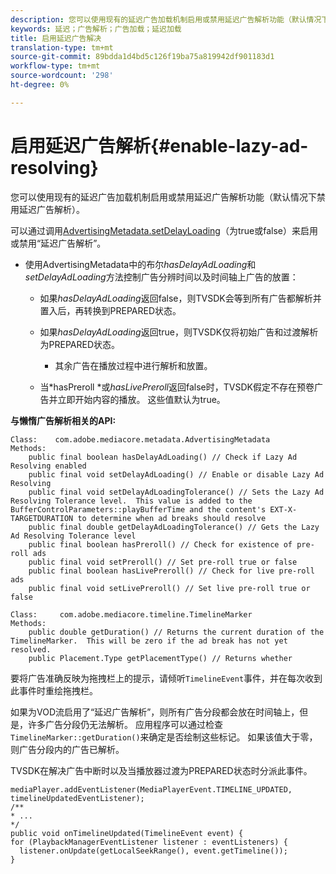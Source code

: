 ```yaml
---
description: 您可以使用现有的延迟广告加载机制启用或禁用延迟广告解析功能（默认情况下禁用延迟广告解析）。
keywords: 延迟；广告解析；广告加载；延迟加载
title: 启用延迟广告解决
translation-type: tm+mt
source-git-commit: 89bdda1d4bd5c126f19ba75a819942df901183d1
workflow-type: tm+mt
source-wordcount: '298'
ht-degree: 0%

---
```



# 启用延迟广告解析{#enable-lazy-ad-resolving}

您可以使用现有的延迟广告加载机制启用或禁用延迟广告解析功能（默认情况下禁用延迟广告解析）。

可以通过调用[AdvertisingMetadata.setDelayLoading](https://help.adobe.com/en_US/primetime/api/psdk/javadoc_2.4/com/adobe/mediacore/metadata/AdvertisingMetadata.html#setDelayAdLoading-boolean-)（为true或false）来启用或禁用“延迟广告解析”。

* 使用AdvertisingMetadata中的布尔&#x200B;*hasDelayAdLoading*&#x200B;和&#x200B;*setDelayAdLoading*&#x200B;方法控制广告分辨时间以及时间轴上广告的放置：

   * 如果&#x200B;*hasDelayAdLoading*&#x200B;返回false，则TVSDK会等到所有广告都解析并置入后，再转换到PREPARED状态。
   * 如果&#x200B;*hasDelayAdLoading*&#x200B;返回true，则TVSDK仅将初始广告和过渡解析为PREPARED状态。

      * 其余广告在播放过程中进行解析和放置。
   * 当*hasPreroll *或&#x200B;*hasLivePreroll*&#x200B;返回false时，TVSDK假定不存在预卷广告并立即开始内容的播放。 这些值默认为true。


**与懒惰广告解析相关的API:**

```
Class:    com.adobe.mediacore.metadata.AdvertisingMetadata 
Methods: 
    public final boolean hasDelayAdLoading() // Check if Lazy Ad Resolving enabled 
    public final void setDelayAdLoading() // Enable or disable Lazy Ad Resolving 
    public final void setDelayAdLoadingTolerance() // Sets the Lazy Ad Resolving Tolerance level.  This value is added to the BufferControlParameters::playBufferTime and the content's EXT-X-TARGETDURATION to determine when ad breaks should resolve 
    public final double getDelayAdLoadingTolerance() // Gets the Lazy Ad Resolving Tolerance level 
    public final boolean hasPreroll() // Check for existence of pre-roll ads 
    public final void setPreroll() // Set pre-roll true or false 
    public final boolean hasLivePreroll() // Check for live pre-roll ads 
    public final void setLivePreroll() // Set live pre-roll true or false

Class:     com.adobe.mediacore.timeline.TimelineMarker 
Methods: 
    public double getDuration() // Returns the current duration of the TimelineMarker.  This will be zero if the ad break has not yet resolved. 
    public Placement.Type getPlacementType() // Returns whether
```

要将广告准确反映为拖拽栏上的提示，请倾听`TimelineEvent`事件，并在每次收到此事件时重绘拖拽栏。

如果为VOD流启用了“延迟广告解析”，则所有广告分段都会放在时间轴上，但是，许多广告分段仍无法解析。 应用程序可以通过检查`TimelineMarker::getDuration()`来确定是否绘制这些标记。 如果该值大于零，则广告分段内的广告已解析。

TVSDK在解决广告中断时以及当播放器过渡为PREPARED状态时分派此事件。

```
mediaPlayer.addEventListener(MediaPlayerEvent.TIMELINE_UPDATED, timelineUpdatedEventListener); 
/** 
* ... 
*/ 
public void onTimelineUpdated(TimelineEvent event) { 
for (PlaybackManagerEventListener listener : eventListeners) { 
  listener.onUpdate(getLocalSeekRange(), event.getTimeline()); 
}
```
